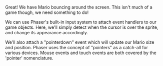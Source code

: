Great! We have Mario bouncing around the screen. This isn't much of a game though, we need something to do!

We can use Phaser's built-in input system to attach event handlers to our game objects. Here, we'll simply detect when the cursor is over the sprite, and change its appearance accordingly.

We'll also attach a "pointerdown" event which will update our Mario size and position. Phaser uses the concept of "pointers" as a catch-all for various devices. Mouse events and touch events are both covered by the 'pointer' nomenclature.